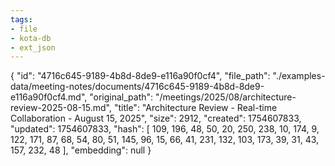 ```yaml
---
tags:
- file
- kota-db
- ext_json
---
```

{
  "id": "4716c645-9189-4b8d-8de9-e116a90f0cf4",
  "file_path": "./examples-data/meeting-notes/documents/4716c645-9189-4b8d-8de9-e116a90f0cf4.md",
  "original_path": "/meetings/2025/08/architecture-review-2025-08-15.md",
  "title": "Architecture Review - Real-time Collaboration - August 15, 2025",
  "size": 2912,
  "created": 1754607833,
  "updated": 1754607833,
  "hash": [
    109,
    196,
    48,
    50,
    20,
    250,
    238,
    10,
    174,
    9,
    122,
    171,
    87,
    68,
    54,
    80,
    51,
    145,
    96,
    15,
    66,
    41,
    231,
    132,
    103,
    173,
    39,
    31,
    43,
    157,
    232,
    48
  ],
  "embedding": null
}